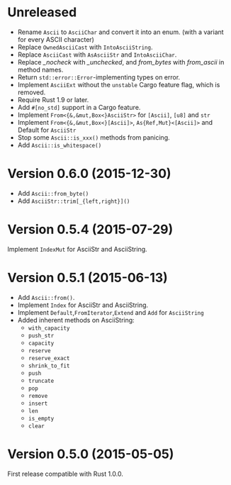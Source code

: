Unreleased
==========
* Rename `Ascii` to `AsciiChar` and convert it into an enum. (with a variant for every ASCII character)
* Replace `OwnedAsciiCast` with `IntoAsciiString`.
* Replace `AsciiCast` with `AsAsciiStr` and `IntoAsciiChar`.
* Replace *\_nocheck* with *\_unchecked*, and *from_bytes* with *from_ascii* in method names.
* Return `std::error::Error`-implementing types on error.
* Implement `AsciiExt` without the `unstable` Cargo feature flag, which is  removed.
* Require Rust 1.9 or later.
* Add `#[no_std]` support in a Cargo feature.
* Implement `From<{&,&mut,Box<}AsciiStr>` for `[Ascii]`, `[u8]` and `str`
* Implement `From<{&,&mut,Box<}[Ascii]>`, `As{Ref,Mut}<[Ascii]>` and Default for `AsciiStr`
* Stop some `Ascii::is_xxx()` methods from panicing.
* Add `Ascii::is_whitespace()`

Version 0.6.0 (2015-12-30)
==========================
* Add `Ascii::from_byte()`
* Add `AsciiStr::trim[_{left,right}]()`

Version 0.5.4 (2015-07-29)
==========================
Implement `IndexMut` for AsciiStr and AsciiString.

Version 0.5.1 (2015-06-13)
==========================
* Add `Ascii::from()`.
* Implement `Index` for AsciiStr and AsciiString.
* Implement `Default`,`FromIterator`,`Extend` and `Add` for `AsciiString`
* Added inherent methods on AsciiString:
  * `with_capacity`
  * `push_str`
  * `capacity`
  * `reserve`
  * `reserve_exact`
  * `shrink_to_fit`
  * `push`
  * `truncate`
  * `pop`
  * `remove`
  * `insert`
  * `len`
  * `is_empty`
  * `clear`

Version 0.5.0 (2015-05-05)
==========================
First release compatible with Rust 1.0.0.

